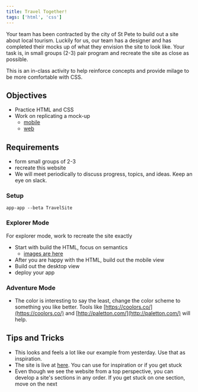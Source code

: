 ```yaml
---
title: Travel Together!
tags: ['html', 'css']
---
```


Your team has been contracted by the city of St Pete to build out a site about
local tourism. Luckily for us, our team has a designer and has completed their
mocks up of what they envision the site to look like. Your task is, in small
groups (2-3) pair program and recreate the site as close as possible.

This is an in-class activity to help reinforce concepts and provide milage to be
more comfortable with CSS.

## Objectives

- Practice HTML and CSS
- Work on replicating a mock-up
  - [mobile](https://github.com/suncoast-devs/handbook/blob/master/curriculum/unit-ii/chapter-1/04-practice/assets/tourism-mobile.png?raw=true)
  - [web](https://github.com/suncoast-devs/handbook/blob/master/curriculum/unit-ii/chapter-1/04-practice/assets/tourism-web.png?raw=true)

## Requirements

- form small groups of 2-3
- recreate this website
- We will meet periodically to discuss progress, topics, and ideas. Keep an eye
  on slack.

### Setup

```shell
app-app --beta TravelSite
```

### Explorer Mode

For explorer mode, work to recreate the site exactly

- Start with build the HTML, focus on semantics
  - [images are here](https://github.com/suncoast-devs/handbook/tree/master/curriculum/unit-ii/chapter-1/04-practice/assets/tourism-images)
- After you are happy with the HTML, build out the mobile view
- Build out the desktop view
- deploy your app

### Adventure Mode

- The color is interesting to say the least, change the color scheme to
  something you like better. Tools like
  [https://coolors.co/](https://coolors.co/) and
  [http://paletton.com/](http://paletton.com/) will help.

## Tips and Tricks

- This looks and feels a lot like our example from yesterday. Use that as
  inspiration.
- The site is live at [here](https://sdg-tourism.netlify.com/). You can use for
  inspiration or if you get stuck
- Even though we see the website from a top perspective, you can develop a
  site's sections in any order. If you get stuck on one section, move on the
  next
